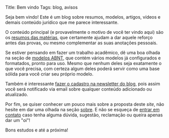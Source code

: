 Title: Bem vindo
Tags: blog, avisos

Seja bem vindo! Este é um blog sobre resumos, modelos, artigos, vídeos
e demais conteúdo jurídico que me parece interessante.

O conteúdo principal (e provavelmente o motivo de você ter vindo aqui)
são os [resumos das matérias](pages/resumos.html), que
certamente ajudam a dar aquele reforço antes das provas, ou mesmo
complementar as suas anotações pessoais.

Se estiver pensando em fazer um trabalho acadêmico, dê uma boa olhada
na seção de [modelos ABNT]({filename}/pages/modelos.md), que contém
vários modelos já configurados e formatados, pronto para uso. Mesmo
que nenhum deles seja exatamente o que você precisa, com certeza
algum deles poderá servir como uma base sólida para você criar seu
próprio modelo.

Também é interessante
[fazer o cadastro na newsletter do blog]({filename}/pages/newsletter.md),
pois assim você será notificado via email sobre qualquer conteúdo
adicionado ou atualizado.

Por fim, se quiser conhecer um pouco mais sobre a proposta deste
*site*, não hesite em dar uma olhada na seção
[sobre]({filename}/pages/sobre.md). E não se esqueça de
[entrar em contato](mailto:ibraim.gm@gmail.com) caso tenha alguma
dúvida, sugestão, reclamação ou queira apenas dar um "oi"!

Bons estudos e até a próxima!

<!-- Local Variables: -->
<!-- coding: utf-8-unix -->
<!-- End: -->
